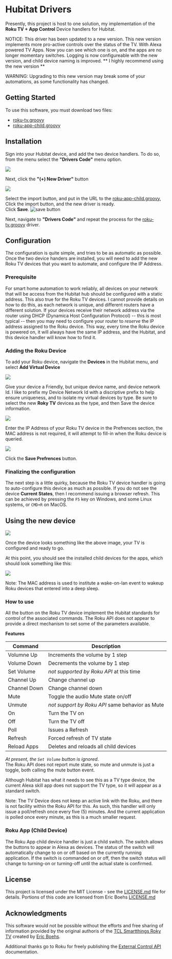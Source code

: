 # Hubitat Drivers

Presently, this project is host to one solution, my implementation of the **Roku TV + App Control** Device handlers for Hubitat.

NOTICE: This driver has been updated to a new version.  This new version implements more pro-active controls over the status of the TV.  With Alexa powered TV Apps.  Now you can see which one is on, and the apps are no longer momentary switches.  Logging is now configureable with the new version, and child device naming is improved.  ** I highly recommend using the new version **

WARNING:  Upgrading to this new version may break some of your automations, as some functionality has changed.

## Getting Started

To use this software, you must download two files:
 - [roku-tv.groovy](devices/roku-tv.groovy)
 - [roku-app-child.groovy](devices/roku-app-child.groovy)

## Installation
Sign into your Hubitat device, and add the two device handlers.  To do so, from the menu select the **"Drivers Code"** menu option.

![](images/HubitatMenuDriversCode.png)

Next, click the **"(+) New Driver"** button

![](images/NewDriverButton.png)

Select the import button, and put in the URL to the [roku-app-child.groovy](devices/roku-app-child.groovy), Click the import button, and the new driver is ready.  
Click **Save**. 
![save button](images/NewDriverExample.png)

Next, navigate to **"Drivers Code"**
and repeat the process for the [roku-tv.groovy](/devices/roku-tv.groovy) driver.

## Configuration

The configuration is quite simple, and tries to be as automatic as possible.  Once the two device handers are installed, you will need to add the new Roku TV devices that you want to automate, and configure the IP Address.

### Prerequisite
For smart home automation to work reliably, all devices on your network that will be access from the Hubitat hub should be configured with a static address.  This also true for the Roku TV devices.  I cannot provide details on how to do this, as each network is unique, and different routers have a different solution.  If your devices receive their network address via the router using DHCP (Dynamica Host Configuration Protocol) -- this is most typical -- then you may need to configure your router to *reserve* the IP address assigned to the Roku device.  This way, every time the Roku device is powered on, it will always have the same IP address, and the Hubitat, and this device handler will know how to find it.

### Adding the Roku Device
To add your Roku device, navigate the **Devices** in the Hubitat menu, and select **Add Virtual Device**

![](images/AddVirtualDeviceButton.png)

Give your device a Friendly, but unique device name, and device network Id.
I like to prefix my Device Network Id with a discriptive prefix to help ensure uniqueness, and to isolate my virtual devices by type. Be sure to select the new **Roky TV** devicea as the type, and then Save the device information.

![](images/RokuTVDeviceInfo.png)

Enter the IP Address of your Roku TV device in the Prefrences section, the MAC address is not required, it will attempt to fill-in when the Roku device is queried.

![](images/RokuTVPreferences.png)

Click the **Save Prefrences** button.  

### Finalizing the configuration

The next step is a little quirky, because the Roku TV device handler is going to auto-configure this device as much as possible.  If you do not see the device **Current States**, then I recommend issuing a browser refresh. This can be achieved by pressing the `F5` key on Windows, and some Linux systems, or `CMD+R` on MacOS.

## Using the new device

![](images/RokuTVCurrentState.png)

Once the device looks something like the above image, your TV is configured and ready to go.

At this point, you should see the installed child devices for the apps, which should look something like this:

![](images/InstalledAppsList.png)

Note:  The MAC address is used to institute a wake-on-lan event to wakeup Roku devices that entered into a deep sleep.

### How to use

All the button on the Roku TV device implement the Hubitat standards for control of the associated commands.  The Roku API does not appear to provide a direct mechanism to set some of the parameters available.  

**Features** 

| Command | Description |
| - | - |
| Volumne Up | Increments the volume by 1 step |
| Volume Down | Decrements the volume by 1 step |
| Set Volume | _not supported by Roku API_ at this time |
| Channel Up | Change channel up |
| Channel Down | Change channel down |
| Mute | Toggle the audio Mute state on/off |
| Unmute | _not support by Roku API_ same behavior as Mute |
| On | Turn the TV on |
| Off | Turn the TV off |
| Poll | Issues a Refresh |
| Refresh | Forced refresh of TV state |
| Reload Apps | Deletes and reloads all child devices |

_At present, the `Set Volume` button is ignored_.  
The Roku API does not report mute state, so mute and unmute is just a toggle, both calling the mute button event.

Although Hubitat has what it needs to see this as a TV type device, the current Alexa skill app does not support the TV type, so it will appear as a standard switch.

Note: The TV Device does not keep an active link with the Roku, and there is not facility within the Roku API for this.  As such, this handler will only issue a poll/refresh once every five (5) minutes.  And the current application is polled once every minute, as this is a much smaller request.

### Roku App (Child Device)

The Roku App child device handler is just a child switch.  The switch allows the buttons to appear in Alexa as devices.  The status of the switch will automatically change to on or off based on the currently running application.  If the switch is commanded on or off, then the switch status will change to turning-on or turning-off until the actual state is confirmed.

## License

This project is licensed under the MIT License - see the [LICENSE.md](LICENSE.md) file for details.  Portions of this code are licensed from Eric Boehs [LICENSE.md](https://raw.githubusercontent.com/ericboehs/smartthings-roku-tv/master/LICENSE)

## Acknowledgments
This software would not be possible without the efforts and free sharing of information provided by the original authoris of the [TCL Smartthings Roky TV](https://github.com/ericboehs/smartthings-roku-tv) created by [Eric Boehs](https://github.com/ericboehs).

Additional thanks go to Roku for freely publishing the [External Control API](https://sdkdocs.roku.com/display/sdkdoc/External+Control+API) documentation.
